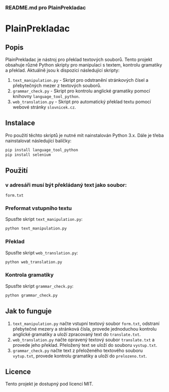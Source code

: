 ### README.md pro PlainPrekladac

# PlainPrekladac

## Popis

PlainPrekladac je nástroj pro překlad textových souborů. Tento projekt obsahuje různé Python skripty pro manipulaci s textem, kontrolu gramatiky a překlad. Aktuálně jsou k dispozici následující skripty:

1. `text_manipulation.py` - Skript pro odstranění stránkových čísel a přebytečných mezer z textových souborů.
2. `grammar_check.py` - Skript pro kontrolu anglické gramatiky pomocí knihovny `language_tool_python`.
3. `web_translation.py` - Skript pro automatický překlad textu pomocí webové stránky `slovnicek.cz`.

## Instalace

Pro použití těchto skriptů je nutné mít nainstalován Python 3.x. Dále je třeba nainstalovat následující balíčky:

```bash
pip install language_tool_python
pip install selenium
```

## Použití
### v adresáři musí být překládaný text jako soubor:
```
form.txt
```

### Preformat vstupního textu
Spusťte skript `text_manipulation.py`:
```bash
python text_manipulation.py
```
### Překlad
Spusťte skript `web_translation.py`:
```bash
python web_translation.py
```

### Kontrola gramatiky
Spusťte skript `grammar_check.py`:
```bash
python grammar_check.py
```

## Jak to funguje

1. `text_manipulation.py` načte vstupní textový soubor `form.txt`, odstraní přebytečné mezery a stránková čísla, provede jednoduchou kontrolu anglické gramatiky a uloží zpracovaný text do `translate.txt`.
2. `web_translation.py` načte opravený textový soubor `translate.txt` a provede jeho překlad. Přeložený text se uloží do souboru `vystup.txt`.
4. `grammar_check.py` načte text z přeloženého textového souboru `vytup.txt`, provede kontrolu gramatiky a uloží do `prelozeno.txt`.

## Licence

Tento projekt je dostupný pod licencí MIT.


